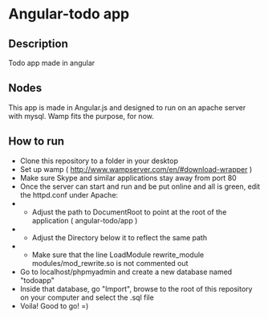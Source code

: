Angular-todo app
============

Description
----------------------------------
Todo app made in angular


Nodes
----------------------------------
This app is made in Angular.js and designed to run on an apache server with mysql. Wamp fits the purpose, for now.


How to run
----------------------------------
- Clone this repository to a folder in your desktop
- Set up wamp ( http://www.wampserver.com/en/#download-wrapper )
- Make sure Skype and similar applications stay away from port 80
- Once the server can start and run and be put online and all is green, edit the httpd.conf under Apache:
- - Adjust the path to DocumentRoot to point at the root of the application ( angular-todo/app )
- - Adjust the Directory below it to reflect the same path
- - Make sure that the line LoadModule rewrite_module modules/mod_rewrite.so is not commented out
- Go to localhost/phpmyadmin and create a new database named "todoapp"
- Inside that database, go "Import", browse to the root of this repository on your computer and select the .sql file
- Voila! Good to go! =)
